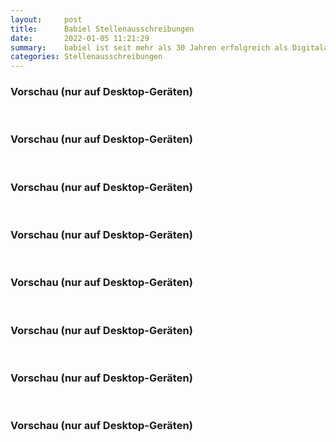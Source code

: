 ```yaml
---
layout:     post
title:      Babiel Stellenausschreibungen
date:       2022-01-05 11:21:29
summary:    babiel ist seit mehr als 30 Jahren erfolgreich als Digitalagentur in den Bereichen Onlinekommunikation und E-Commerce für namhafte Konzerne und öffentliche Auftraggeber tätig.
categories: Stellenausschreibungen
---
```

<h3>Vorschau (nur auf Desktop-Geräten)</h3>
<object data="{{ site.url }}/pdfs/Babiel_Anzeige_2020_Junior_PM.pdf" width="650" height="800" type='application/pdf'></object>
<br>
<h3>Vorschau (nur auf Desktop-Geräten)</h3>
<object data="{{ site.url }}/pdfs/Babiel_Anzeige_2020_Werk_Lin_Ad.pdf" width="650" height="800" type='application/pdf'></object>
<br>
<h3>Vorschau (nur auf Desktop-Geräten)</h3>
<object data="{{ site.url }}/pdfs/Babiel_Anzeige_2021_Junior_Full_Stack_Dev.pdf" width="650" height="800" type='application/pdf'></object>
<br>
<h3>Vorschau (nur auf Desktop-Geräten)</h3>
<object data="{{ site.url }}/pdfs/Babiel_Anzeige_2021_Junior_Jav_Dev.pdf" width="650" height="800" type='application/pdf'></object>
<br>
<h3>Vorschau (nur auf Desktop-Geräten)</h3>
<object data="{{ site.url }}/pdfs/Babiel_Anzeige_2021_Junior_Linux_Sys.pdf" width="650" height="800" type='application/pdf'></object>
<br>
<h3>Vorschau (nur auf Desktop-Geräten)</h3>
<object data="{{ site.url }}/pdfs/Babiel_Anzeige_2021_Junior_Soft_Eng.pdf" width="650" height="800" type='application/pdf'></object>
<br>
<h3>Vorschau (nur auf Desktop-Geräten)</h3>
<object data="{{ site.url }}/pdfs/Babiel_Anzeige_2021_Werk_Java.pdf" width="650" height="800" type='application/pdf'></object>
<br>
<h3>Vorschau (nur auf Desktop-Geräten)</h3>
<object data="{{ site.url }}/pdfs/Babiel_Anzeige_2021_Werk_Quali.pdf" width="650" height="800" type='application/pdf'></object>

